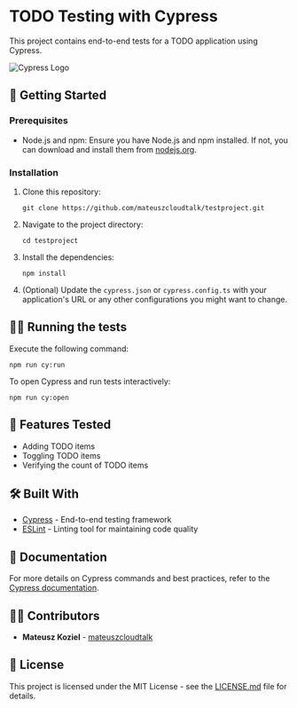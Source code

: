 # TODO Testing with Cypress

This project contains end-to-end tests for a TODO application using Cypress.

![Cypress Logo](https://www.cypress.io/images/layouts/cypress-logo.svg)

## 🚀 Getting Started

### Prerequisites
- Node.js and npm: Ensure you have Node.js and npm installed. If not, you can download and install them from [nodejs.org](https://nodejs.org/).

### Installation
1. Clone this repository:
   ```
   git clone https://github.com/mateuszcloudtalk/testproject.git
   ```
2. Navigate to the project directory:
   ```
   cd testproject
   ```
3. Install the dependencies:
   ```
   npm install
   ```

4. (Optional) Update the `cypress.json` or `cypress.config.ts` with your application's URL or any other configurations you might want to change.

## 🏃‍♀️ Running the tests
Execute the following command:
```
npm run cy:run
```

To open Cypress and run tests interactively:
```
npm run cy:open
```

## 📜 Features Tested
- Adding TODO items
- Toggling TODO items
- Verifying the count of TODO items

## 🛠️ Built With
- [Cypress](https://www.cypress.io/) - End-to-end testing framework
- [ESLint](https://eslint.org/) - Linting tool for maintaining code quality

## 📖 Documentation
For more details on Cypress commands and best practices, refer to the [Cypress documentation](https://docs.cypress.io/).

## 👩‍💻 Contributors
- **Mateusz Koziel** - [mateuszcloudtalk](https://github.com/mateuszcloudtalk)

## 📄 License
This project is licensed under the MIT License - see the [LICENSE.md](LICENSE.md) file for details.
